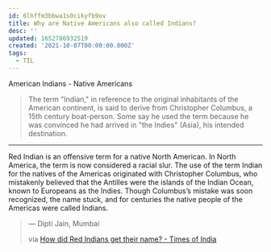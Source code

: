 ```yaml
---
id: 6lhffm3bbwa1s0cikyfb9ov
title: Why are Native Americans also called Indians?
desc: ''
updated: 1652786932519
created: '2021-10-07T00:00:00.000Z'
tags:
  - TIL
---
```


American Indians - Native Americans

> The term "Indian," in reference to the original inhabitants of the American continent, is said to derive from Christopher Columbus, a 15th century boat-person. Some say he used the term because he was convinced he had arrived in "the Indies" (Asia), his intended destination.

---

Red Indian is an offensive term for a native North American. In North America, the term is now considered a racial slur. The use of the term Indian for the natives of the Americas originated with Christopher Columbus, who mistakenly believed that the Antilles were the islands of the Indian Ocean, known to Europeans as the Indies. Though Columbus’s mistake was soon recognized, the name stuck, and for centuries the native people of the Americas were called Indians.

> — Dipti Jain, Mumbai
>
> via [How did Red Indians get their name? - Times of India](https://timesofindia.indiatimes.com/how-did-red-indians-get-their-name/articleshow/5733646.cms)
